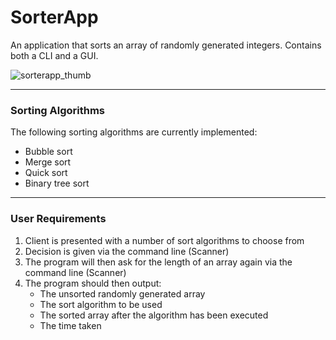 # SorterApp

An application that sorts an array of randomly generated integers. Contains both a CLI and a GUI.

![sorterapp_thumb](https://user-images.githubusercontent.com/11021728/135925326-50de863b-4d4e-41c7-8089-197c026c624d.PNG)

---

### Sorting Algorithms
The following sorting algorithms are currently implemented:
- Bubble sort
- Merge sort
- Quick sort
- Binary tree sort

---

### User Requirements
1. Client is presented with a number of sort algorithms to choose from
2. Decision is given via the command line (Scanner)
3. The program will then ask for the length of an array again via the command line (Scanner)
4. The program should then output:
	- The unsorted randomly generated array
	- The sort algorithm to be used
	- The sorted array after the algorithm has been executed
	- The time taken
